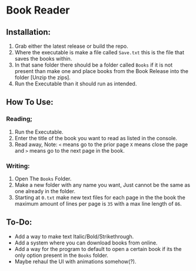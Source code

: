 # Book Reader

## Installation: 

1. Grab either the latest release or build the repo.
2. Where the executable is make a file called `Save.txt` this is the file that saves the books within.
3. In that sane folder there should be a folder called `Books` if it is not present than make one and place books from the Book Release into the folder [Unzip the zips].
4. Run the Executable than it should run as intended.

## How To Use:

### Reading;

1. Run the Executable.
2. Enter the title of the book you want to read as listed in the console.
3. Read away, Note: `<` means go to the prior page `X` means close the page and `>` means go to the next page in the book.

### Writing:

1. Open The `Books` Folder.
2. Make a new folder with any name you want, Just cannot be the same as one already in the folder.
3. Starting at `0.txt` make new text files for each page in the the book the maximum amount of lines per page is `35` with a max line length of `86`.

## To-Do:

* Add a way to make text Italic/Bold/Strikethrough.
* Add a system where you can download books from online.
* Add a way for the program to default to open a certain book if its the only option present in the `Books` folder.
* Maybe rehaul the UI with animations somehow(?).
